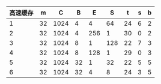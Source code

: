 |高速缓存|m|C|B|E|S|t|s|b|
|-------|------|-------|-------|--------|---------|---------|-------|--------|
|1|32|1024|4|4|64|24|6|2|
|2|32|1024|4|256|1|30|0|2|
|3|32|1024|8|1|128|22|7|3|
|4|32|1024|8|128|1|29|0|3|
|5|32|1024|32|1|32|22|5|5|
|6|32|1024|32|4|8|24|3|5|